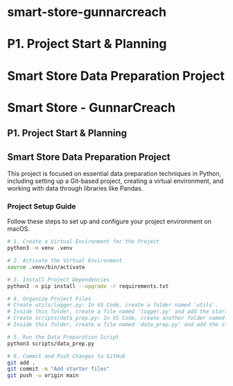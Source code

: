 # smart-store-gunnarcreach
# P1. Project Start & Planning
# Smart Store Data Preparation Project

# Smart Store - GunnarCreach
## P1. Project Start & Planning

## Smart Store Data Preparation Project

This project is focused on essential data preparation techniques in Python, including setting up a Git-based project, creating a virtual environment, and working with data through libraries like Pandas.

### Project Setup Guide

Follow these steps to set up and configure your project environment on macOS.

```bash
# 1. Create a Virtual Environment for the Project
python3 -m venv .venv

# 2. Activate the Virtual Environment
source .venv/bin/activate

# 3. Install Project Dependencies
python3 -m pip install --upgrade -r requirements.txt

# 4. Organize Project Files
# Create utils/logger.py: In VS Code, create a folder named 'utils'.
# Inside this folder, create a file named 'logger.py' and add the starter code from the starter repository.
# Create scripts/data_prep.py: In VS Code, create another folder named 'scripts'.
# Inside this folder, create a file named 'data_prep.py' and add the starter code from the starter repository.

# 5. Run the Data Preparation Script
python3 scripts/data_prep.py

# 6. Commit and Push Changes to GitHub
git add .
git commit -m "Add starter files"
git push -u origin main
